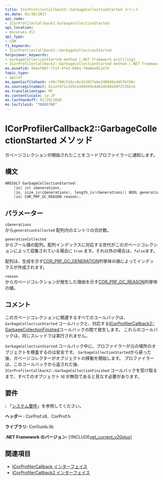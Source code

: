 ```yaml
---
title: ICorProfilerCallback2::GarbageCollectionStarted メソッド
ms.date: 03/30/2017
api_name:
- ICorProfilerCallback2.GarbageCollectionStarted
api_location:
- mscorwks.dll
api_type:
- COM
f1_keywords:
- ICorProfilerCallback2::GarbageCollectionStarted
helpviewer_keywords:
- GarbageCollectionStarted method [.NET Framework profiling]
- ICorProfilerCallback2::GarbageCollectionStarted method [.NET Framework profiling]
ms.assetid: 44eef087-f21f-4fe2-b481-f8a0ee022e7d
topic_type:
- apiref
ms.openlocfilehash: c90c790c519cc0c422657e6e2d8040a365fbf48c
ms.sourcegitcommit: b11efd71c3d5ce3d9449c8d4345481b9f21392c6
ms.translationtype: MT
ms.contentlocale: ja-JP
ms.lasthandoff: 01/29/2020
ms.locfileid: "76865780"
---
```

# <a name="icorprofilercallback2garbagecollectionstarted-method"></a>ICorProfilerCallback2::GarbageCollectionStarted メソッド
ガベージコレクションが開始されたことをコードプロファイラーに通知します。  
  
## <a name="syntax"></a>構文  
  
```cpp  
HRESULT GarbageCollectionStarted(  
    [in] int cGenerations,  
    [in, size_is(cGenerations), length_is(cGenerations)] BOOL generationCollected[],  
    [in] COR_PRF_GC_REASON reason);  
```  
  
## <a name="parameters"></a>パラメーター  
 `cGenerations`  
 から`generationCollected` 配列内のエントリの合計数。  
  
 `generationCollected`  
 からブール値の配列。配列インデックスに対応する世代がこのガベージコレクションによって収集されている場合に `true` ます。それ以外の場合は、`false`ます。  
  
 配列は、生成を示す[COR_PRF_GC_GENERATION](cor-prf-gc-generation-enumeration.md)列挙体の値によってインデックスが作成されます。  
  
 `reason`  
 からガベージコレクションが発生した理由を示す[COR_PRF_GC_REASON](cor-prf-gc-reason-enumeration.md)列挙体の値。  
  
## <a name="remarks"></a>コメント  
 このガベージコレクションに関連するすべてのコールバックは、`GarbageCollectionStarted` コールバックと、対応する[ICorProfilerCallback2:: GarbageCollectionFinished](icorprofilercallback2-garbagecollectionfinished-method.md)コールバックの間で発生します。 これらのコールバックは、同じスレッドでは実行されません。  
  
 `GarbageCollectionStarted` コールバック中に、プロファイラーが元の場所のオブジェクトを検査するのは安全です。 `GarbageCollectionStarted`から戻った後、ガベージコレクターがオブジェクトの移動を開始します。 プロファイラーは、このコールバックから返された後、`ICorProfilerCallback2::GarbageCollectionFinished` コールバックを受け取るまで、すべてのオブジェクト Id が無効であると見なす必要があります。  
  
## <a name="requirements"></a>要件  
 **:** 「[システム要件](../../../../docs/framework/get-started/system-requirements.md)」を参照してください。  
  
 **ヘッダー** : CorProf.idl、CorProf.h  
  
 **ライブラリ:** CorGuids.lib  
  
 **.NET Framework のバージョン:** [!INCLUDE[net_current_v20plus](../../../../includes/net-current-v20plus-md.md)]  
  
## <a name="see-also"></a>関連項目

- [ICorProfilerCallback インターフェイス](icorprofilercallback-interface.md)
- [ICorProfilerCallback2 インターフェイス](icorprofilercallback2-interface.md)
